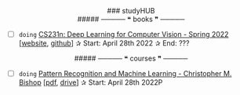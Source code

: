 <center>
### studyHUB
</center>

<center>
##### ───── ❝ books ❞ ─────
</center>

- [ ] `doing` [CS231n: Deep Learning for Computer Vision - Spring 2022](./prml/README.html) \[[website](http://cs231n.stanford.edu), [github](https://github.com/cs231n/cs231n.github.io)\] ✰ Start: April 28th 2022 ✰ End: ???

<center>
##### ───── ❝ courses ❞ ─────
</center>

- [ ] `doing` [Pattern Recognition and Machine Learning - Christopher M. Bishop](./prml/README.md) \[[pdf](http://users.isr.ist.utl.pt/~wurmd/Livros/school/Bishop%20-%20Pattern%20Recognition%20And%20Machine%20Learning%20-%20Springer%20%202006.pdf), [drive](https://drive.google.com/file/d/1_-A-5ilHsTkYUHXSxlg5CsXEzrsC-Ekp/view?usp=sharing)\] ✰ Start: April 28th 2022P